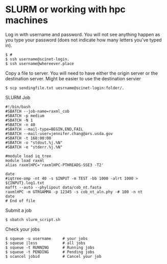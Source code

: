 # SLURM or working with hpc machines

Log in with username and password. You will not see anything happen as you type your password (does not indicate how many letters you've typed in). 

```
$ # 
$ ssh username@scinet-login.
$ ssh username@whereever.place
```

Copy a file to server. You will need to have either the origin server or the destination server. Might be easier to use the destination servier

```
$ scp sendingfile.txt uesrname@scinet-login:folder/.
```

SLURM Job

```
#!/bin/bash
#SBATCH --job-name=raxml_cob
#SBATCH -p medium
#SBATCH -N 1
#SBATCH -n 40
#SBATCH --mail-type=BEGIN,END,FAIL
#SBATCH --mail-user=jennifer.chang@ars.usda.gov
#SBATCH -t 168:00:00
#SBATCH -o "stdout.%j.%N"
#SBATCH -e "stderr.%j.%N"

#module load iq_tree
module load raxml
alias raxmlHPC='raxmlHPC-PTHREADS-SSE3 -T2'

date
#iqtree-omp -nt 40 -s $INPUT -m TEST -bb 1000 -alrt 1000 > ${INPUT}.log1.txt
mafft --auto --phylipout data/cob_nt.fasta
raxmlHPC -m GTRGAMMA -p 12345 -s cob_nt_aln.phy -# 100 -n nt
date
# End of file
```

Submit a job

```
$ sbatch slurm_script.sh
```

Check your jobs

```
$ squeue -u username     # your jobs
$ squeue |less           # all jobs
$ squeue -t RUNNING      # Running jobs
$ squeue -t PENDING      # Pending jobs
$ scancel jobid          # Cancel your job
```